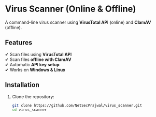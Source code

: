 # Virus Scanner (Online & Offline)
A command-line virus scanner using **VirusTotal API** (online) and **ClamAV** (offline).

## Features
✔ Scan files using **VirusTotal API**  
✔ Scan files **offline with ClamAV**  
✔ Automatic **API key setup**  
✔ Works on **Windows & Linux**  

## Installation
1. Clone the repository:
   ```bash
   git clone https://github.com/NetSecPrajwal/virus_scanner.git
   cd virus_scanner
